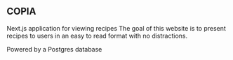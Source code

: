 ## COPIA

Next.js application for viewing recipes
The goal of this website is to present recipes to users in an easy to read format with no distractions.

Powered by a Postgres database

